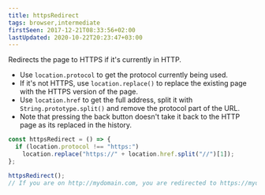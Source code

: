 ```yaml
---
title: httpsRedirect
tags: browser,intermediate
firstSeen: 2017-12-21T08:33:56+02:00
lastUpdated: 2020-10-22T20:23:47+03:00
---
```


Redirects the page to HTTPS if it's currently in HTTP.

- Use `location.protocol` to get the protocol currently being used.
- If it's not HTTPS, use `location.replace()` to replace the existing page with the HTTPS version of the page.
- Use `location.href` to get the full address, split it with `String.prototype.split()` and remove the protocol part of the URL.
- Note that pressing the back button doesn't take it back to the HTTP page as its replaced in the history.

```js
const httpsRedirect = () => {
  if (location.protocol !== "https:")
    location.replace("https://" + location.href.split("//")[1]);
};
```

```js
httpsRedirect();
// If you are on http://mydomain.com, you are redirected to https://mydomain.com
```
